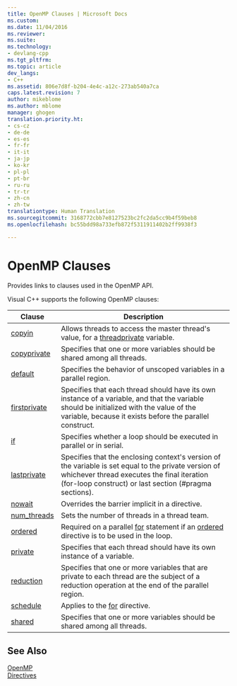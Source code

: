 ```yaml
---
title: OpenMP Clauses | Microsoft Docs
ms.custom: 
ms.date: 11/04/2016
ms.reviewer: 
ms.suite: 
ms.technology:
- devlang-cpp
ms.tgt_pltfrm: 
ms.topic: article
dev_langs:
- C++
ms.assetid: 806e7d8f-b204-4e4c-a12c-273ab540a7ca
caps.latest.revision: 7
author: mikeblome
ms.author: mblome
manager: ghogen
translation.priority.ht:
- cs-cz
- de-de
- es-es
- fr-fr
- it-it
- ja-jp
- ko-kr
- pl-pl
- pt-br
- ru-ru
- tr-tr
- zh-cn
- zh-tw
translationtype: Human Translation
ms.sourcegitcommit: 3168772cbb7e8127523bc2fc2da5cc9b4f59beb8
ms.openlocfilehash: bc55bdd98a733efb872f5311911402b2ff9938f3

---
```

# OpenMP Clauses
Provides links to clauses used in the OpenMP API.  
  
 Visual C++ supports the following OpenMP clauses:  
  
|Clause|Description|  
|------------|-----------------|  
|[copyin](../../../parallel/openmp/reference/copyin.md)|Allows threads to access the master thread's value, for a [threadprivate](../../../parallel/openmp/reference/threadprivate.md) variable.|  
|[copyprivate](../../../parallel/openmp/reference/copyprivate.md)|Specifies that one or more variables should be shared among all threads.|  
|[default](../../../parallel/openmp/reference/default-openmp.md)|Specifies the behavior of unscoped variables in a parallel region.|  
|[firstprivate](../../../parallel/openmp/reference/firstprivate.md)|Specifies that each thread should have its own instance of a variable, and that the variable should be initialized with the value of the variable, because it exists before the parallel construct.|  
|[if](../../../parallel/openmp/reference/if-openmp.md)|Specifies whether a loop should be executed in parallel or in serial.|  
|[lastprivate](../../../parallel/openmp/reference/lastprivate.md)|Specifies that the enclosing context's version of the variable is set equal to the private version of whichever thread executes the final iteration (for-loop construct) or last section (#pragma sections).|  
|[nowait](../../../parallel/openmp/reference/nowait.md)|Overrides the barrier implicit in a directive.|  
|[num_threads](../../../parallel/openmp/reference/num-threads.md)|Sets the number of threads in a thread team.|  
|[ordered](../../../parallel/openmp/reference/ordered-openmp-clauses.md)|Required on a parallel [for](../../../parallel/openmp/reference/for-openmp.md) statement if an [ordered](../../../parallel/openmp/reference/ordered-openmp-directives.md) directive is to be used in the loop.|  
|[private](../../../parallel/openmp/reference/private-openmp.md)|Specifies that each thread should have its own instance of a variable.|  
|[reduction](../../../parallel/openmp/reference/reduction.md)|Specifies that one or more variables that are private to each thread are the subject of a reduction operation at the end of the parallel region.|  
|[schedule](../../../parallel/openmp/reference/schedule.md)|Applies to the [for](../../../parallel/openmp/reference/for-openmp.md) directive.|  
|[shared](../../../parallel/openmp/reference/shared-openmp.md)|Specifies that one or more variables should be shared among all threads.|  
  
## See Also  
 [OpenMP](../../../parallel/openmp/openmp-in-visual-cpp.md)   
 [Directives](../../../parallel/openmp/reference/openmp-directives.md)


<!--HONumber=Jan17_HO1-->


